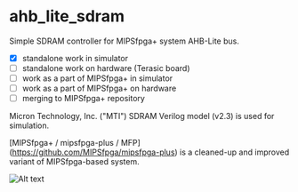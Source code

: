 # ahb_lite_sdram
Simple SDRAM controller for MIPSfpga+ system AHB-Lite bus.

- [x] standalone work in simulator
- [ ] standalone work on hardware (Terasic board)
- [ ] work as a part of MIPSfpga+ in simulator
- [ ] work as a part of MIPSfpga+ on hardware
- [ ] merging to MIPSfpga+ repository

Micron Technology, Inc. ("MTI") SDRAM Verilog model (v2.3) is used for simulation.

[MIPSfpga+ / mipsfpga-plus / MFP] (https://github.com/MIPSfpga/mipsfpga-plus) is a cleaned-up and improved variant of MIPSfpga-based system.

![Alt text](/readme/simulation_log.png?raw=true "log")